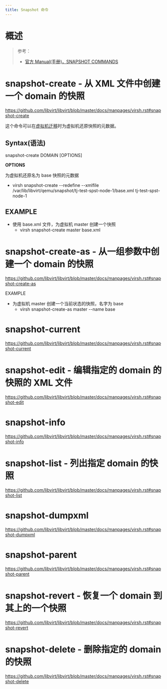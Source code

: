 ```yaml
---
title: Snapshot 命令
---
```


# 概述

> 参考：
>
> - [官方 Manual(手册)，SNAPSHOT COMMANDS](https://github.com/libvirt/libvirt/blob/master/docs/manpages/virsh.rst#snapshot-commands)

# snapshot-create - 从 XML 文件中创建一个 domain 的快照

https://github.com/libvirt/libvirt/blob/master/docs/manpages/virsh.rst#snapshot-create

这个命令可以在[虚拟机迁移](/docs/10.云原生/Virtualization%20implementation/虚拟化管理/虚拟化管理案例/虚拟机迁移.md)时为虚拟机还原快照的元数据。

## Syntax(语法)

snapshot-create DOMAIN [OPTIONS]

**OPTIONS**

为虚拟机还原名为 base 快照的元数据

- virsh snapshot-create --redefine --xmlfile /var/lib/libvirt/qemu/snapshot/tj-test-spst-node-1/base.xml tj-test-spst-node-1

## EXAMPLE

- 使用 base.xml 文件，为虚拟机 master 创建一个快照
  - virsh snapshot-create master base.xml

# snapshot-create-as - 从一组参数中创建一个 domain 的快照

https://github.com/libvirt/libvirt/blob/master/docs/manpages/virsh.rst#snapshot-create-as

EXAMPLE

- 为虚拟机 master 创建一个当前状态的快照，名字为 base
  - virsh snapshot-create-as master --name base

# snapshot-current

https://github.com/libvirt/libvirt/blob/master/docs/manpages/virsh.rst#snapshot-current

# snapshot-edit - 编辑指定的 domain 的快照的 XML 文件

https://github.com/libvirt/libvirt/blob/master/docs/manpages/virsh.rst#snapshot-edit

# snapshot-info

https://github.com/libvirt/libvirt/blob/master/docs/manpages/virsh.rst#snapshot-info

# snapshot-list - 列出指定 domain 的快照

https://github.com/libvirt/libvirt/blob/master/docs/manpages/virsh.rst#snapshot-list

# snapshot-dumpxml

https://github.com/libvirt/libvirt/blob/master/docs/manpages/virsh.rst#snapshot-dumpxml

# snapshot-parent

https://github.com/libvirt/libvirt/blob/master/docs/manpages/virsh.rst#snapshot-parent

# snapshot-revert - 恢复一个 domain 到其上的一个快照

https://github.com/libvirt/libvirt/blob/master/docs/manpages/virsh.rst#snapshot-revert

# snapshot-delete - 删除指定的 domain 的快照

https://github.com/libvirt/libvirt/blob/master/docs/manpages/virsh.rst#snapshot-delete
